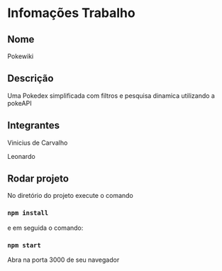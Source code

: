 # Infomações Trabalho #

## Nome 

Pokewiki


## Descrição 

Uma Pokedex simplificada com filtros e pesquisa dinamica utilizando a pokeAPI

## Integrantes
Vinicius de Carvalho 

Leonardo 

## Rodar projeto

No diretório do projeto execute o comando

### `npm install` 

e em seguida o comando: 

### `npm start`

Abra na porta 3000 de seu navegador
